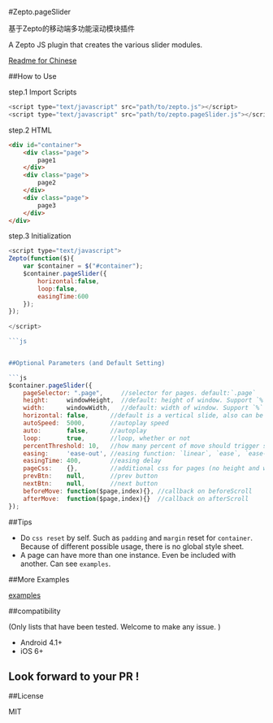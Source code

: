 #Zepto.pageSlider

基于Zepto的移动端多功能滚动模块插件

A Zepto JS plugin that creates the various slider modules. 

[Readme for Chinese](https://github.com/mc-zone/Zepto.pageSlider/tree/master/README.md/)


##How to Use

step.1 Import Scripts

```js
<script type="text/javascript" src="path/to/zepto.js"></script>
<script type="text/javascript" src="path/to/zepto.pageSlider.js"></script>
```

step.2 HTML

```HTML
<div id="container">
	<div class="page">
        page1
    </div>
	<div class="page">
        page2
    </div>
	<div class="page">
        page3
    </div>
</div>

```

step.3 Initialization

```js
<script type="text/javascript">
Zepto(function($){
    var $container = $("#container");
    $container.pageSlider({
        horizontal:false,
        loop:false,
        easingTime:600
    });
});
	
</script>

```js


##Optional Parameters (and Default Setting)

```js
$container.pageSlider({
    pageSelector: ".page",     //selector for pages. default:`.page`
    height:     windowHeight,  //default: height of window. Support `%` and `px` value.
    width:      windowWidth,   //default: width of window. Support `%` and `px` value.
    horizontal: false,      //default is a vertical slide, also can be horizontal
    autoSpeed:  5000,       //autoplay speed
    auto:       false,      //autoplay
    loop:       true,       //loop, whether or not
    percentThreshold: 10,   //how many percent of move should trigger scroll. defalut is 10% (no `%`)
    easing:     'ease-out', //easing function: `linear`, `ease`, `ease-out`(defalut)
    easingTime: 400,        //easing delay
    pageCss:    {},         //additional css for pages (no height and width)
    prevBtn:    null,       //prev button
    nextBtn:    null,       //next button
    beforeMove: function($page,index){}, //callback on beforeScroll
    afterMove:  function($page,index){}  //callback on afterScroll
});
```

##Tips

- Do `css reset` by self. Such as `padding` and `margin` reset for `container`. Because of different possible usage, there is no global style sheet. 
- A page can have more than one instance. Even be included with another. Can see `examples`.

##More Examples

[examples](https://github.com/mc-zone/Zepto.pageSlider/tree/master/examples/)


##compatibility

(Only lists that have been tested. Welcome to make any issue. )
- Android 4.1+
- iOS 6+

## Look forward to your PR !

##License

MIT
